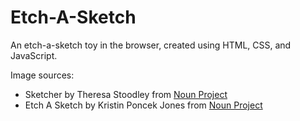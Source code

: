# Etch-A-Sketch

An etch-a-sketch toy in the browser, created using HTML, CSS, and JavaScript.

Image sources:
- Sketcher by Theresa Stoodley from <a href="https://thenounproject.com/browse/icons/term/sketcher/" target="_blank" title="Sketcher Icons">Noun Project</a>
- Etch A Sketch by Kristin Poncek Jones from <a href="https://thenounproject.com/browse/icons/term/etch-a-sketch/" target="_blank" title="Etch A Sketch Icons">Noun Project</a>